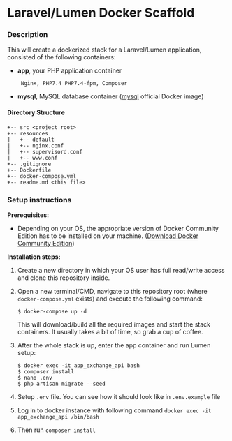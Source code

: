 # Laravel/Lumen Docker Scaffold

### **Description**

This will create a dockerized stack for a Laravel/Lumen application, consisted of the following containers:
-  **app**, your PHP application container

        Nginx, PHP7.4 PHP7.4-fpm, Composer
    
-  **mysql**, MySQL database container ([mysql](https://hub.docker.com/_/mysql/) official Docker image)

#### **Directory Structure**
```
+-- src <project root>
+-- resources
|   +-- default
|   +-- nginx.conf
|   +-- supervisord.conf
|   +-- www.conf
+-- .gitignore
+-- Dockerfile
+-- docker-compose.yml
+-- readme.md <this file>
```

### **Setup instructions**

**Prerequisites:** 

* Depending on your OS, the appropriate version of Docker Community Edition has to be installed on your machine.  ([Download Docker Community Edition](https://hub.docker.com/search/?type=edition&offering=community))

**Installation steps:** 

1. Create a new directory in which your OS user has full read/write access and clone this repository inside.

2. Open a new terminal/CMD, navigate to this repository root (where `docker-compose.yml` exists) and execute the following command:

    ```
    $ docker-compose up -d
    ```

    This will download/build all the required images and start the stack containers. It usually takes a bit of time, so grab a cup of coffee.

3. After the whole stack is up, enter the app container and run Lumen setup:

    ```
    $ docker exec -it app_exchange_api bash
    $ composer install
    $ nano .env
    $ php artisan migrate --seed
    ```

4. Setup `.env` file. You can see how it should look like in `.env.example` file

5. Log in to docker instance with following command `docker exec -it app_exchange_api /bin/bash`

6. Then run `composer install`